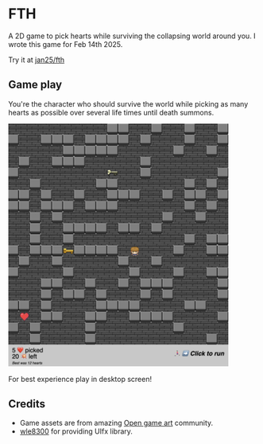 # FTH

A 2D game to pick hearts while surviving the collapsing world around you. I wrote this game for Feb 14th 2025.

Try it at [jan25/fth](https://jan25.github.io/fth/)

## Game play

You're the character who should survive the world while picking as many hearts as possible over several life times until death summons.

<img src="./assets/game.png" width="443" />

For best experience play in desktop screen!

## Credits

- Game assets are from amazing [Open game art](https://opengameart.org/) community.
- [wle8300](https://github.com/wle8300) for providing UIfx library.
